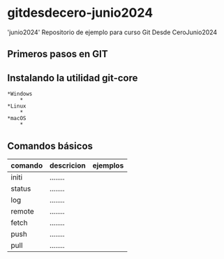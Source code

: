 # gitdesdecero-junio2024
'junio2024'
Repositorio de  ejemplo para curso Git Desde CeroJunio2024

## Primeros pasos en GIT

## Instalando la utilidad git-core

	*Windows
		*
	*Linux
		*
	*macOS
		*

## Comandos básicos

|comando	|descricion	|ejemplos	|
|----		|------		|------		|
|initi		|........	|			|
|status		|........	|			|
|log		|........	|			|
|remote		|........	|			|
|fetch		|........	|			|
|push		|........	|			|
|pull		|........	|			|